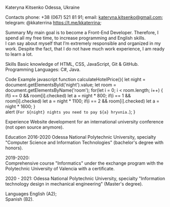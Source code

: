 Kateryna Kitsenko
Odessa, Ukraine  

Contacts
phone: +38 (067) 521 81 91;
email: kateryna.kitsenko@gmail.com;
telegram: @kkaterrina https://t.me/kkaterrina; 

Summary
My main goal is to become a Front-End Developer. Therefore, I spend all my free time, to increase programming and English skills.  
I can say about myself that I’m extremely responsible and organized in my work. Despite the fact, that I do not have much work experience, I am ready to learn a lot.  

Skills
Basic knowledge of HTML, CSS, JavaScript, Git & GitHub.  
Programming Languages: C#, Java.  

Code Example
javascript
function calculateHotelPrice(){
    let night = document.getElementsById('night').value;
    let room = document.getElementsByName('room');
    for(let i = 0; i < room.length; i++) {
    if(i == 0 && room[i].checked) let a = night * 800;
    if(i == 1 && room[i].checked) let a = night * 1100;
    if(i == 2 && room[i].checked) let a = night * 1600;
    }                                          
    alert (`For ${night} nights you need to pay ${a} hryvnia.`); 
}


Experience
Website development for an international university conference (not open source anymore).  

Education
2016-2020 
Odessa National Polytechnic University, specialty "Computer Science and Information Technologies"  (bachelor's degree with honors).  

2019-2020:  
Comprehensive course "Informatics" under the exchange program with the Polytechnic University of Valencia with a certificate.  

2020 - 2021:
Odessa National Polytechnic University, specialty "Information technology design in mechanical engineering" (Master's degree).   

Languages
English (A2);  
Spanish (B2).




